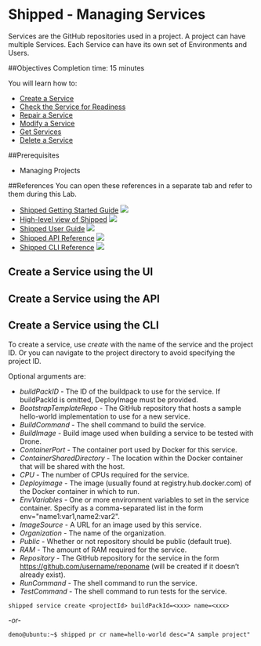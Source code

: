 # Shipped - Managing Services

Services are the GitHub repositories used in a project. A project can have multiple Services. Each Service can have its own set of Environments and Users.


##Objectives
Completion time: 15 minutes

You will learn how to:

- <a href="#create">Create a Service</a>
- <a href="2.md">Check the Service for Readiness</a>
- <a href="3.md">Repair a Service</a>
- <a href="4.md">Modify a Service</a>
- <a href="5.md">Get Services</a>
- <a href="6.md">Delete a Service</a>


##Prerequisites

- Managing Projects




##References
You can open these references in a separate tab and refer to them during this Lab.



- <a href="#" target="_blank">Shipped Getting Started Guide</a>  ![](posts/files/shipped-manage-services/assets/icon-open-link.jpg)
- <a href="https://cisco.jiveon.com/docs/DOC-811787" target="_blank">High-level view of Shipped</a>  ![](posts/files/shipped-manage-services/assets/icon-open-link.jpg)
- <a href="#" target="_blank">Shipped User Guide</a>  ![](posts/files/shipped-manage-services/assets/icon-open-link.jpg)
- <a href="#" target="_blank">Shipped API Reference</a>  ![](posts/files/shipped-manage-services/assets/icon-open-link.jpg)
- <a href="#" target="_blank">Shipped CLI Reference</a>  ![](posts/files/shipped-manage-services/assets/icon-open-link.jpg)



<a name="create"></a>
## Create a Service using the UI







## Create a Service  using the API





## Create a Service  using the CLI

To create a service, use *create* with the name of the service and the project ID. Or you can navigate to the project directory to avoid specifying the project ID.

Optional arguments are:

- *buildPackID* - The ID of the buildpack to use for the service. If buildPackId is omitted, DeployImage must be provided.
- *BootstrapTemplateRepo* - The GitHub repository that hosts a sample hello-world implementation to use for a new service. 
- *BuildCommand* - The shell command to build the service.
- *BuildImage* - Build image used when building a service to be tested with Drone. 
- *ContainerPort* - The container port used by Docker for this service.
- *ContainerSharedDirectory* - The location within the Docker container that will be shared with the host. 
- *CPU* - The number of CPUs required for the service.
- *Deployimage* - The image (usually found at registry.hub.docker.com) of the Docker container in which to run.
- *EnvVariables* -  One or more environment variables to set in the service container.  Specify as a comma-separated list in the form env="name1:var1,name2:var2".
- *ImageSource* - A URL for an image used by this service. 
- *Organization* - The name of the organization.
- *Public* - Whether or not repository should be public (default true).
- *RAM* - The amount of RAM required for the service.
- *Repository* - The GitHub repository for the service in the form https://github.com/username/reponame (will be created if it doesn’t already exist).
- *RunCommand* - The shell command to run the service.
- *TestCommand* - The shell command to run tests for the service.


<!-- inserted so the following renders correctly -->

	shipped service create <projectId> buildPackId=<xxx> name=<xxx>

*-or-* 

	demo@ubuntu:~$ shipped pr cr name=hello-world desc="A sample project"




